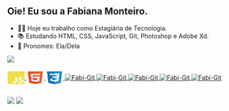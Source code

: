 ## Oie! Eu sou a Fabiana Monteiro.

- 👩‍💻 Hoje eu trabalho como Estagiária de Tecnologia.
- 📚 Estudando HTML, CSS, JavaScript, Git, Photoshop e Adobe Xd.
- 🌻 Pronomes: Ela/Dela

<div align = "left">
  <a href="https://github.com/fabiana-mms">
  <img height = "160em" src = "https://github-readme-stats.vercel.app/api/top-langs/?username=fabiana-mms&layout=compact&langs_count=7&theme=onedark" />
</div>

<div style="display: inline_block"><br>
  <img align="center" alt="Fabi-Js" height="30" width="40" src="https://raw.githubusercontent.com/devicons/devicon/master/icons/javascript/javascript-plain.svg">
  <img align="center" alt="Fabi-HTML" height="30" width="40" src="https://raw.githubusercontent.com/devicons/devicon/master/icons/html5/html5-original.svg">
  <img align="center" alt="Fabi-CSS" height="30" width="40" src="https://raw.githubusercontent.com/devicons/devicon/master/icons/css3/css3-original.svg">
  <img align="center"alt="Fabi-Git" height="30"width="40" src="https://cdn.jsdelivr.net/gh/devicons/devicon/icons/git/git-original.svg" />
  <img align="center"alt="Fabi-Git" height="30"width="40" src="https://cdn.jsdelivr.net/gh/devicons/devicon/icons/github/github-original.svg" />
  <img align="center"alt="Fabi-Git" height="30"width="40" src="https://cdn.jsdelivr.net/gh/devicons/devicon/icons/vscode/vscode-original.svg" />
  <img align="center"alt="Fabi-Git" height="30"width="40" src="https://cdn.jsdelivr.net/gh/devicons/devicon/icons/xd/xd-plain.svg" />
  <img align="center"alt="Fabi-Git" height="30"width="40" src="https://cdn.jsdelivr.net/gh/devicons/devicon/icons/photoshop/photoshop-plain.svg" />
</div>
  
##
  
<div>
  <a href="https://instagram.com/fabi_mms" target="_blank"><img src="https://img.shields.io/badge/-Instagram-%23E4405F?style=for-the-badge&logo=instagram&logoColor=white" target="_blank"></a>
   <a href="https://www.linkedin.com/in/fabianamms/" target="_blank"><img src="https://img.shields.io/badge/-LinkedIn-%230077B5?style=for-the-badge&logo=linkedin&logoColor=white" target="_blank"></a>
</div>
